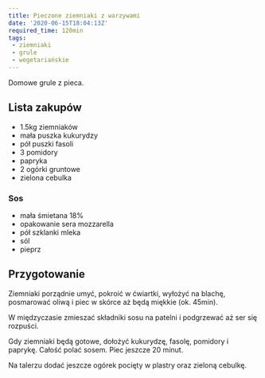 ```yaml
---
title: Pieczone ziemniaki z warzywami
date: '2020-06-15T18:04:13Z'
required_time: 120min
tags:
 - ziemniaki
 - grule
 - wegetariańskie
---
```


Domowe grule z pieca.

<!---- splitter ---->

## Lista zakupów

 - 1.5kg ziemniaków
 - mała puszka kukurydzy
 - pół puszki fasoli
 - 3 pomidory
 - papryka
 - 2 ogórki gruntowe
 - zielona cebulka
 
 ### Sos
 - mała śmietana 18%
 - opakowanie sera mozzarella
 - pół szklanki mleka
 - sól
 - pieprz

<!---- splitter ---->

## Przygotowanie

Ziemniaki porządnie umyć, pokroić w ćwiartki, wyłożyć na blachę, posmarować oliwą 
i piec w skórce aż będą miękkie (ok. 45min).

W międzyczasie zmieszać składniki sosu na patelni i podgrzewać aż ser się rozpuści.

Gdy ziemniaki będą gotowe, dołożyć kukurydzę, fasolę, pomidory i paprykę. Całość polać sosem. Piec jeszcze 20 minut.

Na talerzu dodać jeszcze ogórek pocięty w plastry oraz zieloną cebulkę.


